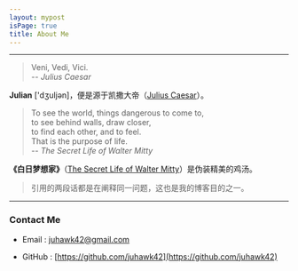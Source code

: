 ```yaml
---
layout: mypost
isPage: true
title: About Me
---
```


---
> Veni, Vedi, Vici.  
-- *Julius Caesar*   

**Julian** ['dʒuljən]，便是源于凯撒大帝（[Julius Caesar](https://en.wikipedia.org/wiki/Julius_Caesar)）。


> To see the world, things dangerous to come to,    
> to see behind walls, draw closer,    
> to find each other, and to feel.      
> That is the purpose of life.    
-- *The Secret Life of Walter Mitty*

**《白日梦想家》**（[The Secret Life of Walter Mitty](https://movie.douban.com/subject/2133323/)）是伪装精美的鸡汤。


> 引用的两段话都是在阐释同一问题，这也是我的博客目的之一。  


---
### Contact Me  

- Email : juhawk42@gmail.com

- GitHub : [https://github.com/juhawk42](https://github.com/juhawk42)

